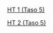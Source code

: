 [HT 1 (Taso 5) ](http://users.jyu.fi/~alsoderg/tiea2120/ht1/pohja.xhtml)

[HT 2 (Taso 5) ](http://users.jyu.fi/~alsoderg/tiea2120/ht2/pohja.xhtml)